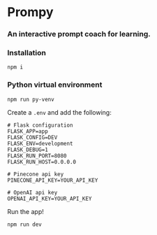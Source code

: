 # Prompy
### An interactive prompt coach for learning.

### Installation

```shell
npm i
```

### Python virtual environment

```shell
npm run py-venv
```

Create a `.env` and add the following:
```shell
# Flask configuration
FLASK_APP=app
FLASK_CONFIG=DEV
FLASK_ENV=development
FLASK_DEBUG=1
FLASK_RUN_PORT=8080
FLASK_RUN_HOST=0.0.0.0

# Pinecone api key
PINECONE_API_KEY=YOUR_API_KEY

# OpenAI api key
OPENAI_API_KEY=YOUR_API_KEY

```

Run the app!
```
npm run dev

```